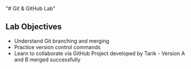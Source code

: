 "# Git & GitHub Lab" 
## Lab Objectives
- Understand Git branching and merging
- Practice version control commands
- Learn to collaborate via GitHub
Project developed by Tarik - Version A and B merged successfully
